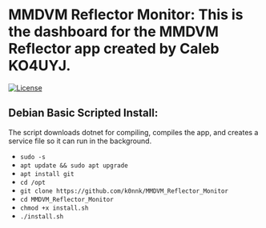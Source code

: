 # MMDVM Reflector Monitor: This is the dashboard for the MMDVM Reflector app created by Caleb KO4UYJ.

[![License](https://img.shields.io/badge/License-GPLv3-blue?style=for-the-badge)](https://www.gnu.org/licenses/gpl-3.0)

## Debian Basic Scripted Install:

The script downloads dotnet for compiling, compiles the app, and creates a service file so it can run in the background.

 - `sudo -s`
 - `apt update && sudo apt upgrade`
 - `apt install git`
 - `cd /opt`
 - `git clone https://github.com/k0nnk/MMDVM_Reflector_Monitor`
 - `cd MMDVM_Reflector_Monitor`
 - `chmod +x install.sh`
 - `./install.sh`
